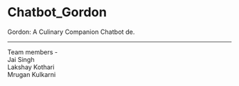 # Chatbot_Gordon
Gordon: A Culinary Companion Chatbot de.  

---------------------------------------------------------------
Team members -  
Jai Singh  
Lakshay Kothari  
Mrugan Kulkarni
